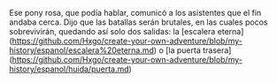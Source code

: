 Ese pony rosa, que podía hablar, comunicó a los asistentes que el fin andaba cerca.
Dijo que las batallas serán brutales, en las cuales pocos sobrevivirán, quedando así solo dos salidas: la [escalera eterna] (https://github.com/Hxgo/create-your-own-adventure/blob/my-history/espanol/escalera%20eterna.md) o [la puerta trasera] (https://github.com/Hxgo/create-your-own-adventure/blob/my-history/espanol/huida/puerta.md)
